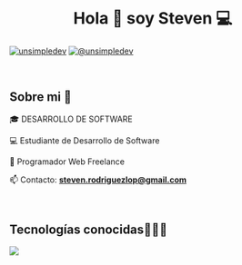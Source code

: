 <h1 align="center">Hola 👋  soy Steven 💻 </h1> 

<p align="left">
  
<a href="https://www.linkedin.com/in/johan-steven-rodriguez-lopez/" target="blank"><img align="center" src="https://img.shields.io/badge/LinkedIn-0077B5?style=for-the-badge&logo=linkedin&logoColor=white" alt="unsimpledev"/></a>
<a href = "mailto:steven.rodriguezlop@gmail.com" target="blank"><img align="center" src="https://img.shields.io/badge/Gmail-D14836?style=for-the-badge&logo=gmail&logoColor=white" alt="@unsimpledev"  /></a>
  </p>
<br>
<h2>Sobre mi 🐙</h2>
<!--Intro start-->

<p align="left">
🎓 DESARROLLO DE SOFTWARE 

💻 Estudiante de Desarrollo de Software 

📝 Programador Web Freelance 

📫 Contacto: **steven.rodriguezlop@gmail.com**
<!--Intro end-->
  </p>
<br>

<h2 >Tecnologías conocidas👨🏻‍💻</h2>
<!--tech stack icons-->
<p align="left">
  <a href="https://skillicons.dev">
    <img src="https://skillicons.dev/icons?i=py,django,js,java,react,nextjs,nodejs,vite,cpp,css,html,redux,mysql,mongodb,postman,git,netlify,github,gcp,vscode,bash,linux,ai,ps,materialui,&perline=12" />
  </a>
</p>

<br>


